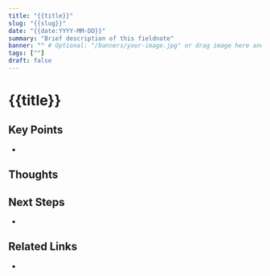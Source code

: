 ```yaml
---
title: "{{title}}"
slug: "{{slug}}"
date: "{{date:YYYY-MM-DD}}"
summary: "Brief description of this fieldnote"
banner: "" # Optional: "/banners/your-image.jpg" or drag image here and copy path
tags: [""]
draft: false
---
```


# {{title}}

## Key Points

- 

## Thoughts

## Next Steps

- 

## Related Links

- 